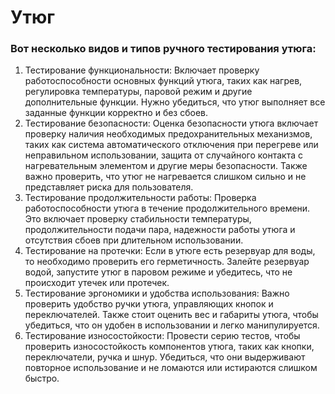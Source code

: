 # Утюг
### Вот несколько видов и типов ручного тестирования утюга:
1. Тестирование функциональности: Включает проверку работоспособности основных функций утюга, таких как нагрев, регулировка температуры, паровой режим и другие дополнительные функции. Нужно убедиться, что утюг выполняет все заданные функции корректно и без сбоев. 
2. Тестирование безопасности: Оценка безопасности утюга включает проверку наличия необходимых предохранительных механизмов, таких как система автоматического отключения при перегреве или неправильном использовании, защита от случайного контакта с нагревательным элементом и другие меры безопасности. Также важно проверить, что утюг не нагревается слишком сильно и не представляет риска для пользователя.
3. Тестирование продолжительности работы: Проверка работоспособности утюга в течение продолжительного времени. Это включает проверку стабильности температуры, продолжительности подачи пара, надежности работы утюга и отсутствия сбоев при длительном использовании.
4. Тестирование на протечки: Если в утюге есть резервуар для воды, то необходимо проверить его герметичность. Залейте резервуар водой, запустите утюг в паровом режиме и убедитесь, что не происходит утечек или протечек.
5. Тестирование эргономики и удобства использования: Важно проверить удобство ручки утюга, управляющих кнопок и переключателей. Также стоит оценить вес и габариты утюга, чтобы убедиться, что он удобен в использовании и легко манипулируется.
6. Тестирование износостойкости: Провести серию тестов, чтобы проверить износостойкость компонентов утюга, таких как кнопки, переключатели, ручка и шнур. Убедиться, что они выдерживают повторное использование и не ломаются или истираются слишком быстро.

